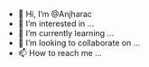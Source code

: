 - 👋 Hi, I’m @Anjharac
- 👀 I’m interested in ...
- 🌱 I’m currently learning ...
- 💞️ I’m looking to collaborate on ...
- 📫 How to reach me ...

<!---
Anjharac/Anjharac is a ✨ special ✨ repository because its `README.md` (this file) appears on your GitHub profile.
You can click the Preview link to take a look at your changes.
--->
